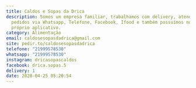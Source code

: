 ```yaml
---
title: Caldos e Sopas da Drica
description: Somos um empresa familiar, trabalhamos com delivery, atendendo
  pedidos via Whatsapp, Telefone, Facebook, Ifood e também possuímos nosso
  próprio aplicativo.
category: Alimentação
email: caldosesopasdadrica@gmail.com
site: pedir.to/caldosesopasdadrica
telefone: "21999578530"
whatsapp: "21999578530"
instagram: dricasopascaldos
facebook: drica.sopas.5
delivery: 1
date: 2020-04-25 05:20:54
---
```

